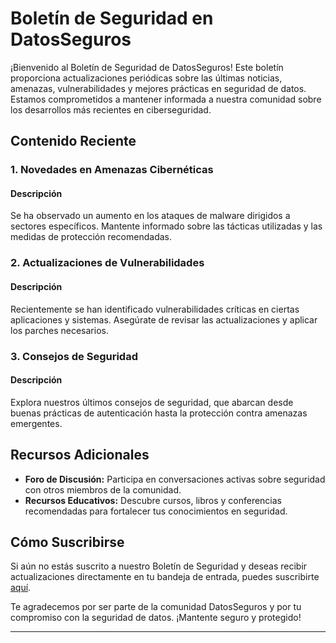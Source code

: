 # Boletín de Seguridad en DatosSeguros

¡Bienvenido al Boletín de Seguridad de DatosSeguros! Este boletín proporciona actualizaciones periódicas sobre las últimas noticias, amenazas, vulnerabilidades y mejores prácticas en seguridad de datos. Estamos comprometidos a mantener informada a nuestra comunidad sobre los desarrollos más recientes en ciberseguridad.

## Contenido Reciente

### 1. Novedades en Amenazas Cibernéticas

#### Descripción
Se ha observado un aumento en los ataques de malware dirigidos a sectores específicos. Mantente informado sobre las tácticas utilizadas y las medidas de protección recomendadas.

### 2. Actualizaciones de Vulnerabilidades

#### Descripción
Recientemente se han identificado vulnerabilidades críticas en ciertas aplicaciones y sistemas. Asegúrate de revisar las actualizaciones y aplicar los parches necesarios.

### 3. Consejos de Seguridad

#### Descripción
Explora nuestros últimos consejos de seguridad, que abarcan desde buenas prácticas de autenticación hasta la protección contra amenazas emergentes.

## Recursos Adicionales

- **Foro de Discusión:** Participa en conversaciones activas sobre seguridad con otros miembros de la comunidad.
- **Recursos Educativos:** Descubre cursos, libros y conferencias recomendadas para fortalecer tus conocimientos en seguridad.

## Cómo Suscribirse

Si aún no estás suscrito a nuestro Boletín de Seguridad y deseas recibir actualizaciones directamente en tu bandeja de entrada, puedes suscribirte [aquí](enlace-de-suscripcion).

Te agradecemos por ser parte de la comunidad DatosSeguros y por tu compromiso con la seguridad de datos. ¡Mantente seguro y protegido!

---
